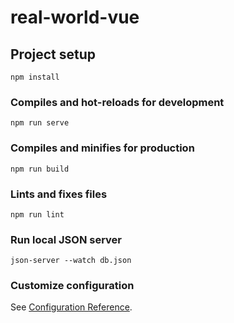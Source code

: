 # real-world-vue

## Project setup
```
npm install
```

### Compiles and hot-reloads for development
```
npm run serve
```

### Compiles and minifies for production
```
npm run build
```

### Lints and fixes files
```
npm run lint
```

### Run local JSON server
```
json-server --watch db.json
```

### Customize configuration
See [Configuration Reference](https://cli.vuejs.org/config/).
